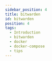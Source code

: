 ```yaml
---
sidebar_position: 4
title: bitwarden
id: bitwarden
position: 4
tags:
  - Introduction
  - bitwarden
  - docker
  - docker-compose
  - tips
---
```

